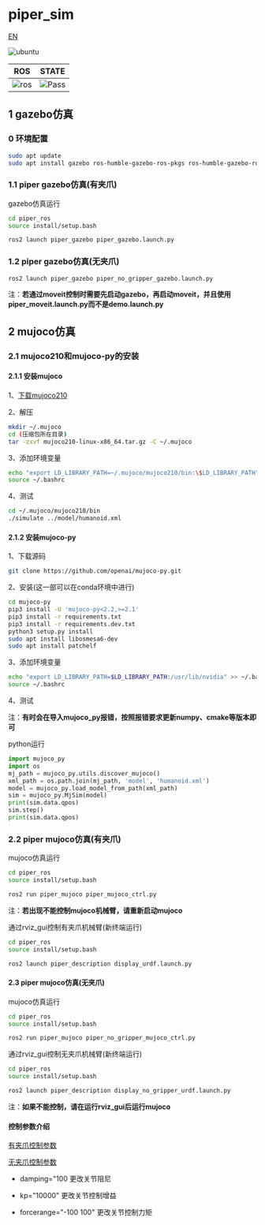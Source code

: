 # piper_sim

[EN](README(EN).md)

![ubuntu](https://img.shields.io/badge/Ubuntu-22.04-orange.svg)

|ROS |STATE|
|---|---|
|![ros](https://img.shields.io/badge/ROS-humble-blue.svg)|![Pass](https://img.shields.io/badge/Pass-blue.svg)|

## 1 gazebo仿真

### 0 环境配置

```bash
sudo apt update
sudo apt install gazebo ros-humble-gazebo-ros-pkgs ros-humble-gazebo-ros2-control ros-humble-ros2-control ros-humble-ros2-controllers
```

### 1.1 piper gazebo仿真(有夹爪)

gazebo仿真运行

```bash
cd piper_ros
source install/setup.bash
```

```bash
ros2 launch piper_gazebo piper_gazebo.launch.py
```

### 1.2 piper gazebo仿真(无夹爪)

```bash
ros2 launch piper_gazebo piper_no_gripper_gazebo.launch.py
```

注：**若通过moveit控制时需要先启动gazebo，再启动moveit，并且使用piper_moveit.launch.py而不是demo.launch.py**

## 2 mujoco仿真

### 2.1 mujoco210和mujoco-py的安装

#### 2.1.1 安装mujoco

1、[下载mujoco210](https://github.com/google-deepmind/mujoco/releases/download/2.1.0/mujoco210-linux-x86_64.tar.gz)

2、解压

```bash
mkdir ~/.mujoco
cd (压缩包所在目录)
tar -zxvf mujoco210-linux-x86_64.tar.gz -C ~/.mujoco
```

3、添加环境变量

```bash
echo "export LD_LIBRARY_PATH=~/.mujoco/mujoco210/bin:\$LD_LIBRARY_PATH" >> ~/.bashrc
source ~/.bashrc
```

4、测试

```bash
cd ~/.mujoco/mujoco210/bin
./simulate ../model/humanoid.xml
```

#### 2.1.2 安装mujoco-py

1、下载源码

```bash
git clone https://github.com/openai/mujoco-py.git
```

2、安装(这一部可以在conda环境中进行)

```bash
cd mujoco-py
pip3 install -U 'mujoco-py<2.2,>=2.1'
pip3 install -r requirements.txt
pip3 install -r requirements.dev.txt
python3 setup.py install
sudo apt install libosmesa6-dev
sudo apt install patchelf
```

3、添加环境变量

```bash
echo "export LD_LIBRARY_PATH=$LD_LIBRARY_PATH:/usr/lib/nvidia" >> ~/.bashrc
source ~/.bashrc
```

4、测试

注：**有时会在导入mujoco_py报错，按照报错要求更新numpy、cmake等版本即可**

python运行

```python
import mujoco_py
import os
mj_path = mujoco_py.utils.discover_mujoco()
xml_path = os.path.join(mj_path, 'model', 'humanoid.xml')
model = mujoco_py.load_model_from_path(xml_path)
sim = mujoco_py.MjSim(model)
print(sim.data.qpos)
sim.step()
print(sim.data.qpos)
```

### 2.2 piper mujoco仿真(有夹爪)

mujoco仿真运行

```bash
cd piper_ros
source install/setup.bash
```

```bash
ros2 run piper_mujoco piper_mujoco_ctrl.py
```

注：**若出现不能控制mujoco机械臂，请重新启动mujoco**

通过rviz_gui控制有夹爪机械臂(新终端运行)

```bash
cd piper_ros
source install/setup.bash
```

```bash
ros2 launch piper_description display_urdf.launch.py
```

#### 2.3 piper mujoco仿真(无夹爪)

mujoco仿真运行

```bash
cd piper_ros
source install/setup.bash
```

```bash
ros2 run piper_mujoco piper_no_gripper_mujoco_ctrl.py
```

通过rviz_gui控制无夹爪机械臂(新终端运行)

```bash
cd piper_ros
source install/setup.bash
```

```bash
ros2 launch piper_description display_no_gripper_urdf.launch.py
```

注：**如果不能控制，请在运行rviz_gui后运行mujoco**

#### 控制参数介绍

[有夹爪控制参数](../piper_description/mujoco_model/piper_description.xml)

[无夹爪控制参数](../piper_description/mujoco_model/piper_no_gripper_description.xml)

- damping="100 更改关节阻尼

- kp="10000" 更改关节控制增益

- forcerange="-100 100" 更改关节控制力矩
